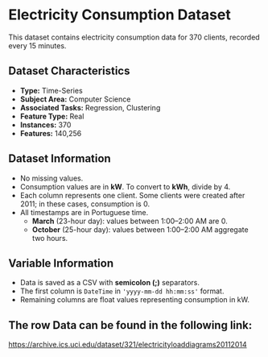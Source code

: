 # Electricity Consumption Dataset

This dataset contains electricity consumption data for 370 clients, recorded every 15 minutes.  

## Dataset Characteristics
- **Type:** Time-Series  
- **Subject Area:** Computer Science  
- **Associated Tasks:** Regression, Clustering  
- **Feature Type:** Real  
- **Instances:** 370  
- **Features:** 140,256  

## Dataset Information
- No missing values.  
- Consumption values are in **kW**. To convert to **kWh**, divide by 4.  
- Each column represents one client. Some clients were created after 2011; in these cases, consumption is 0.  
- All timestamps are in Portuguese time.  
  - **March** (23-hour day): values between 1:00–2:00 AM are 0.  
  - **October** (25-hour day): values between 1:00–2:00 AM aggregate two hours.  

## Variable Information
- Data is saved as a CSV with **semicolon (;)** separators.  
- The first column is `DateTime` in `'yyyy-mm-dd hh:mm:ss'` format.  
- Remaining columns are float values representing consumption in kW.  

## The row Data can be found in the following link:
https://archive.ics.uci.edu/dataset/321/electricityloaddiagrams20112014
